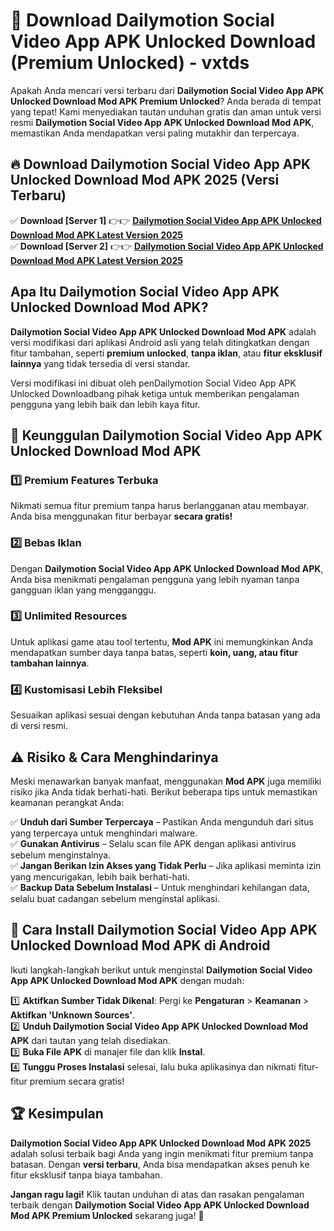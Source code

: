 # 🎯 Download Dailymotion Social Video App APK Unlocked Download (Premium Unlocked) -  vxtds

Apakah Anda mencari versi terbaru dari **Dailymotion Social Video App APK Unlocked Download Mod APK Premium Unlocked**? Anda berada di tempat yang tepat! Kami menyediakan tautan unduhan gratis dan aman untuk versi resmi **Dailymotion Social Video App APK Unlocked Download Mod APK**, memastikan Anda mendapatkan versi paling mutakhir dan terpercaya.

## 🔥 Download Dailymotion Social Video App APK Unlocked Download Mod APK 2025 (Versi Terbaru)

✅ **Download [Server 1]** 👉👉 [**Dailymotion Social Video App APK Unlocked Download Mod APK Latest Version 2025**](https://momento.my/?title=Dailymotion_Social_Video_App_APK_Unlocked_Download)  
✅ **Download [Server 2]** 👉👉 [**Dailymotion Social Video App APK Unlocked Download Mod APK Latest Version 2025**](https://momento.my/?title=Dailymotion_Social_Video_App_APK_Unlocked_Download)  

## Apa Itu Dailymotion Social Video App APK Unlocked Download Mod APK?

**Dailymotion Social Video App APK Unlocked Download Mod APK** adalah versi modifikasi dari aplikasi Android asli yang telah ditingkatkan dengan fitur tambahan, seperti **premium unlocked**, **tanpa iklan**, atau **fitur eksklusif lainnya** yang tidak tersedia di versi standar.

Versi modifikasi ini dibuat oleh penDailymotion Social Video App APK Unlocked Downloadbang pihak ketiga untuk memberikan pengalaman pengguna yang lebih baik dan lebih kaya fitur.

## 🎯 Keunggulan Dailymotion Social Video App APK Unlocked Download Mod APK

### 1️⃣ Premium Features Terbuka
Nikmati semua fitur premium tanpa harus berlangganan atau membayar. Anda bisa menggunakan fitur berbayar **secara gratis!**

### 2️⃣ Bebas Iklan
Dengan **Dailymotion Social Video App APK Unlocked Download Mod APK**, Anda bisa menikmati pengalaman pengguna yang lebih nyaman tanpa gangguan iklan yang mengganggu.

### 3️⃣ Unlimited Resources
Untuk aplikasi game atau tool tertentu, **Mod APK** ini memungkinkan Anda mendapatkan sumber daya tanpa batas, seperti **koin, uang, atau fitur tambahan lainnya**.

### 4️⃣ Kustomisasi Lebih Fleksibel
Sesuaikan aplikasi sesuai dengan kebutuhan Anda tanpa batasan yang ada di versi resmi.

## ⚠️ Risiko & Cara Menghindarinya

Meski menawarkan banyak manfaat, menggunakan **Mod APK** juga memiliki risiko jika Anda tidak berhati-hati. Berikut beberapa tips untuk memastikan keamanan perangkat Anda:

✅ **Unduh dari Sumber Terpercaya** – Pastikan Anda mengunduh dari situs yang terpercaya untuk menghindari malware.  
✅ **Gunakan Antivirus** – Selalu scan file APK dengan aplikasi antivirus sebelum menginstalnya.  
✅ **Jangan Berikan Izin Akses yang Tidak Perlu** – Jika aplikasi meminta izin yang mencurigakan, lebih baik berhati-hati.  
✅ **Backup Data Sebelum Instalasi** – Untuk menghindari kehilangan data, selalu buat cadangan sebelum menginstal aplikasi.

## 📌 Cara Install Dailymotion Social Video App APK Unlocked Download Mod APK di Android

Ikuti langkah-langkah berikut untuk menginstal **Dailymotion Social Video App APK Unlocked Download Mod APK** dengan mudah:

1️⃣ **Aktifkan Sumber Tidak Dikenal**: Pergi ke **Pengaturan** > **Keamanan** > **Aktifkan 'Unknown Sources'**.  
2️⃣ **Unduh Dailymotion Social Video App APK Unlocked Download Mod APK** dari tautan yang telah disediakan.  
3️⃣ **Buka File APK** di manajer file dan klik **Instal**.  
4️⃣ **Tunggu Proses Instalasi** selesai, lalu buka aplikasinya dan nikmati fitur-fitur premium secara gratis!

## 🏆 Kesimpulan

**Dailymotion Social Video App APK Unlocked Download Mod APK 2025** adalah solusi terbaik bagi Anda yang ingin menikmati fitur premium tanpa batasan. Dengan **versi terbaru**, Anda bisa mendapatkan akses penuh ke fitur eksklusif tanpa biaya tambahan.

**Jangan ragu lagi!** Klik tautan unduhan di atas dan rasakan pengalaman terbaik dengan **Dailymotion Social Video App APK Unlocked Download Mod APK Premium Unlocked** sekarang juga! 🚀
